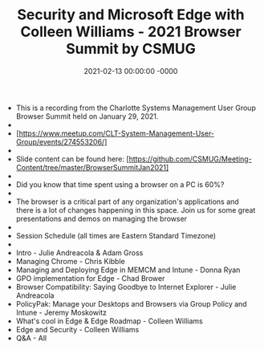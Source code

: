 ﻿---
layout: post
title: "Security and Microsoft Edge with Colleen Williams - 2021 Browser Summit by CSMUG"
date: 2021-02-13 00:00:00 -0000
categories:
---
 * This is a recording from the Charlotte Systems Management User Group Browser Summit held on January 29, 2021.
 * 
 * [https://www.meetup.com/CLT-System-Management-User-Group/events/274553206/]
 * 
 * Slide content can be found here: [https://github.com/CSMUG/Meeting-Content/tree/master/BrowserSummitJan2021]
 * 
 * Did you know that time spent using a browser on a PC is 60%?
 * 
 * The browser is a critical part of any organization's applications and there is a lot of changes happening in this space. Join us for some great presentations and demos on managing the browser
 * 
 * Session Schedule (all times are Eastern Standard Timezone)
 * 
 * Intro - Julie Andreacola & Adam Gross
 * Managing Chrome - Chris Kibble
 * Managing and Deploying Edge in MEMCM and Intune - Donna Ryan
 * GPO implementation for Edge - Chad Brower
 * Browser Compatibility: Saying Goodbye to Internet Explorer - Julie Andreacola
 * PolicyPak: Manage your Desktops and Browsers via Group Policy and Intune - Jeremy Moskowitz
 * What's cool in Edge & Edge Roadmap - Colleen Williams
 * Edge and Security - Colleen Williams
 * Q&A - All
